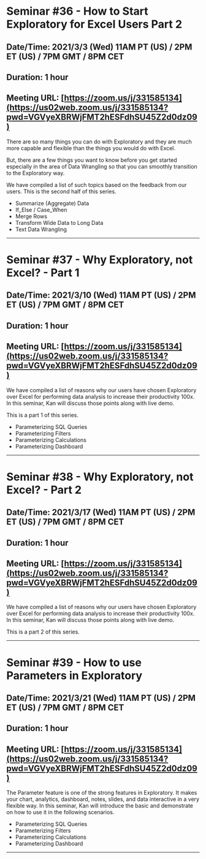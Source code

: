 # Seminar #36 - How to Start Exploratory for Excel Users Part 2
## Date/Time: 2021/3/3 (Wed) 11AM PT (US) / 2PM ET (US) / 7PM GMT / 8PM CET
## Duration: 1 hour
## Meeting URL: [https://zoom.us/j/331585134](https://us02web.zoom.us/j/331585134?pwd=VGVyeXBRWjFMT2hESFdhSU45Z2d0dz09)

There are so many things you can do with Exploratory and they are much more capable and flexible than the things you would do with Excel.

But, there are a few things you want to know before you get started especially in the area of Data Wrangling so that you can smoothly transition to the Exploratory way.

We have compiled a list of such topics based on the feedback from our users. This is the second half of this series.


* Summarize (Aggregate) Data
* If_Else / Case_When
* Merge Rows
* Transform Wide Data to Long Data
* Text Data Wrangling

----

# Seminar #37 - Why Exploratory, not Excel? - Part 1
## Date/Time: 2021/3/10 (Wed) 11AM PT (US) / 2PM ET (US) / 7PM GMT / 8PM CET
## Duration: 1 hour
## Meeting URL: [https://zoom.us/j/331585134](https://us02web.zoom.us/j/331585134?pwd=VGVyeXBRWjFMT2hESFdhSU45Z2d0dz09)

We have compiled a list of reasons why our users have chosen Exploratory over Excel for performing data analysis to increase their productivity 100x. In this seminar, Kan will discuss those points along with live demo.

This is a part 1 of this series.

* Parameterizing SQL Queries
* Parameterizing Filters
* Parameterizing Calculations  
* Parameterizing Dashboard

----

# Seminar #38 - Why Exploratory, not Excel? - Part 2
## Date/Time: 2021/3/17 (Wed) 11AM PT (US) / 2PM ET (US) / 7PM GMT / 8PM CET
## Duration: 1 hour
## Meeting URL: [https://zoom.us/j/331585134](https://us02web.zoom.us/j/331585134?pwd=VGVyeXBRWjFMT2hESFdhSU45Z2d0dz09)

We have compiled a list of reasons why our users have chosen Exploratory over Excel for performing data analysis to increase their productivity 100x. In this seminar, Kan will discuss those points along with live demo.

This is a part 2 of this series.


----

# Seminar #39 - How to use Parameters in Exploratory
## Date/Time: 2021/3/21 (Wed) 11AM PT (US) / 2PM ET (US) / 7PM GMT / 8PM CET
## Duration: 1 hour
## Meeting URL: [https://zoom.us/j/331585134](https://us02web.zoom.us/j/331585134?pwd=VGVyeXBRWjFMT2hESFdhSU45Z2d0dz09)


The Parameter feature is one of the strong features in Exploratory. It makes your chart, analytics, dashboard, notes, slides, and data interactive in a very flexible way. In this seminar, Kan will introduce the basic and demonstrate on how to use it in the following scenarios.

* Parameterizing SQL Queries
* Parameterizing Filters
* Parameterizing Calculations  
* Parameterizing Dashboard

----
